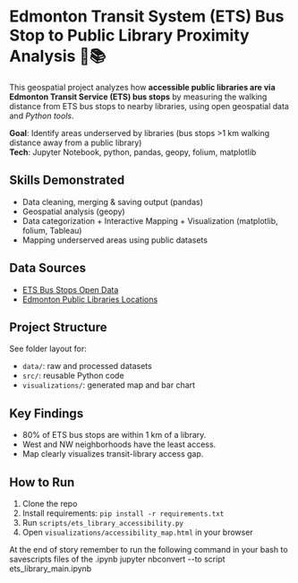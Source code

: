  # Edmonton Transit System (ETS) Bus Stop to Public Library Proximity Analysis 🚌📚

This geospatial project analyzes how **accessible public libraries are via Edmonton Transit Service (ETS) bus stops** by measuring the walking distance from ETS bus stops to nearby libraries, using open geospatial data and *Python tools*.

**Goal**: Identify areas underserved by libraries (bus stops >1 km walking distance away from a public library)  
**Tech**: Jupyter Notebook, python, pandas, geopy, folium, matplotlib  


## Skills Demonstrated
- Data cleaning, merging & saving output (pandas)
- Geospatial analysis (geopy)
- Data categorization + Interactive Mapping + Visualization (matplotlib, folium, Tableau)
- Mapping underserved areas using public datasets

 ## Data Sources
- [ETS Bus Stops Open Data](https://data.edmonton.ca/)
- [Edmonton Public Libraries Locations](https://data.edmonton.ca/)

## Project Structure
See folder layout for:
- `data/`: raw and processed datasets
- `src/`: reusable Python code
- `visualizations/`: generated map and bar chart


## Key Findings

- 80% of ETS bus stops are within 1 km of a library.
- West and NW neighborhoods have the least access.
- Map clearly visualizes transit-library access gap.

## How to Run

1. Clone the repo
2. Install requirements: `pip install -r requirements.txt`
3. Run `scripts/ets_library_accessibility.py`
4. Open `visualizations/accessibility_map.html` in your browser


At the end of story remember to  run the following command in your bash to savescripts files of the .ipynb
jupyter nbconvert --to script ets_library_main.ipynb